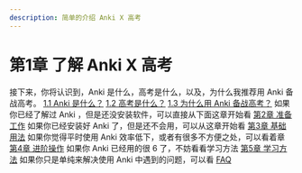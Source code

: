 ```yaml
---
description: 简单的介绍 Anki X 高考
---
```

# 第1章 了解 Anki X 高考
接下来，你将认识到，Anki 是什么，高考是什么，以及，为什么我推荐用 Anki 备战高考。
 [1.1 Anki 是什么？](what-is-anki.md)
 [1.2 高考是什么？](what-is-gaokao.md)
 [1.3 为什么用 Anki 备战高考？](why-use-anki-to-prepare-for-gaokao.md)
如果你已经了解过 Anki ，但是还没安装软件，可以直接从下面这章开始看
[第2章 准备工作](preparations/README.md)
如果你已经安装好 Anki 了，但是还不会用，可以从这章开始看
[第3章 基础用法](basic-usage/README.md)
如果你觉得平时使用 Anki 效率低下，或者有很多不方便之处，可以看着章
[第4章 进阶操作](advanced-operation/README.md)
如果你 Anki 已经用的很 6 了，不妨看看学习方法
[第5章 学习方法](the-way-to-study/README.md)
如果你只是单纯来解决使用 Anki 中遇到的问题，可以看
[FAQ](faq.md)

